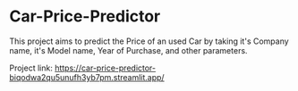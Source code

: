# Car-Price-Predictor

This project aims to predict the Price of an used Car by taking it's Company name, it's Model name, Year of Purchase, and other parameters.

Project link: https://car-price-predictor-biqodwa2qu5unufh3yb7pm.streamlit.app/
